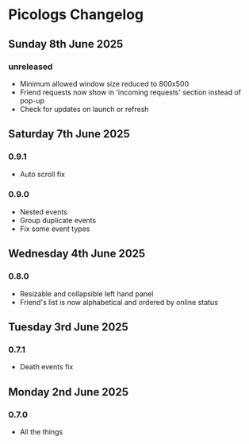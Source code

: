 # Picologs Changelog

## Sunday 8th June 2025

### unreleased

* Minimum allowed window size reduced to 800x500
* Friend requests now show in 'incoming requests' section instead of pop-up
* Check for updates on launch or refresh

## Saturday 7th June 2025

### 0.9.1

* Auto scroll fix

### 0.9.0

* Nested events
* Group duplicate events
* Fix some event types

## Wednesday 4th June 2025

### 0.8.0

* Resizable and collapsible left hand panel
* Friend's list is now alphabetical and ordered by online status

## Tuesday 3rd June 2025

### 0.7.1

* Death events fix

## Monday 2nd June 2025

### 0.7.0

* All the things
